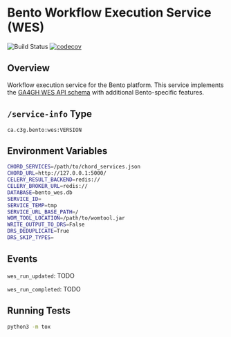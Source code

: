 # Bento Workflow Execution Service (WES)

![Build Status](https://api.travis-ci.com/bento-platform/bento_wes.svg?branch=master)
[![codecov](https://codecov.io/gh/bento-platform/bento_wes/branch/master/graph/badge.svg)](https://codecov.io/gh/bento-platform/bento_wes)

## Overview

Workflow execution service for the Bento platform. This service implements the
[GA4GH WES API schema](https://github.com/ga4gh/workflow-execution-service-schemas)
with additional Bento-specific features.


## `/service-info` Type

```
ca.c3g.bento:wes:VERSION
```


## Environment Variables

```bash
CHORD_SERVICES=/path/to/chord_services.json
CHORD_URL=http://127.0.0.1:5000/
CELERY_RESULT_BACKEND=redis://
CELERY_BROKER_URL=redis://
DATABASE=bento_wes.db
SERVICE_ID=
SERVICE_TEMP=tmp
SERVICE_URL_BASE_PATH=/
WOM_TOOL_LOCATION=/path/to/womtool.jar
WRITE_OUTPUT_TO_DRS=False
DRS_DEDUPLICATE=True
DRS_SKIP_TYPES=
```


## Events

`wes_run_updated`: TODO

`wes_run_completed`: TODO


## Running Tests

```bash
python3 -m tox
```
